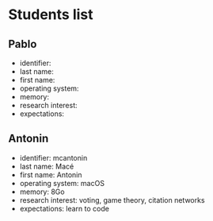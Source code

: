 # Students list

## Pablo

- identifier:
- last name:
- first name:
- operating system:
- memory:
- research interest:
- expectations: 



## Antonin

- identifier: mcantonin
- last name: Macé
- first name: Antonin
- operating system: macOS
- memory: 8Go
- research interest: voting, game theory, citation networks
- expectations: learn to code
